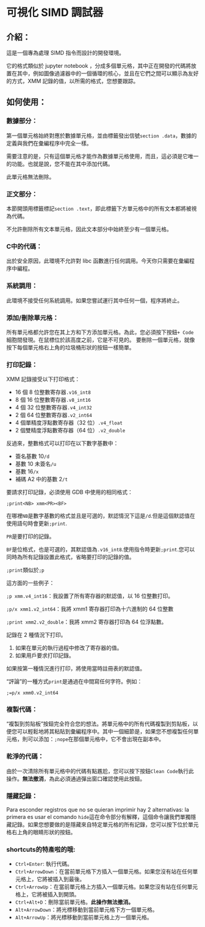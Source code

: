 # 可視化 SIMD 調試器

## 介紹：

這是一個專為處理 SIMD 指令而設計的開發環境。

它的格式類似於 jupyter notebook ，分成多個單元格，其中正在開發的代碼將放置在其中，例如圖像過濾器中的一個循環的核心，並且在它們之間可以顯示為友好的方式，XMM 記錄的值，以所需的格式，您想要跟踪。

## 如何使用：

### 數據部分：

第一個單元格始終對應於數據單元格，並由標籤發出信號`section .data`，數據的定義與我們在彙編程序中完全一樣。

需要注意的是，只有這個單元格才能作為數據單元格使用，而且，這必須是它唯一的功能。也就是說，您不能在其中添加代碼。

此單元格無法刪除。

### 正文部分：

本節開頭用標籤標記`section .text`，即此標籤下方單元格中的所有文本都將被視為代碼。

不允許刪除所有文本單元格，因此文本部分中始終至少有一個單元格。

### C中的代碼：

出於安全原因，此環境不允許對 libc 函數進行任何調用。今天你只需要在彙編程序中編程。

### 系統調用：

此環境不接受任何系統調用。如果您嘗試運行其中任何一個，程序將終止。

### 添加/刪除單元格：

所有單元格都允許您在其上方和下方添加單元格。為此，您必須按下按鈕`+ Code`細胞間發現。在鼠標位於該高度之前，它是不可見的。
要刪除一個單元格，就像按下每個單元格右上角的垃圾桶形狀的按鈕一樣簡單。

### 打印記錄：

XMM 記錄接受以下打印格式：

-   16 個 8 位整數寄存器`.v16_int8`
-   8 個 16 位整數寄存器`.v8_int16`
-   4 個 32 位整數寄存器`.v4_int32`
-   2 個 64 位整數寄存器`.v2_int64`
-   4 個單精度浮點數寄存器（32 位）`.v4_float`
-   2 個雙精度浮點數寄存器（64 位）`.v2_double`

反過來，整數格式可以打印在以下數字基數中：

-   簽名基數 10`/d`
-   基數 10 未簽名`/u`
-   基數 16`/x`
-   補碼 A2 中的基數 2`/t`

要請求打印記錄，必須使用 GDB 中使用的相同格式：

`;print<NB> xmm<PR><BF>`

在哪裡`NB`是數字基數的格式並且是可選的，默認情況下這是`/d`.但是這個默認值在使用語句時會更新`;print`.

`PR`是要打印的記錄。

`BF`是位格式，也是可選的，其默認值為`.v16_int8`.使用指令時更新`;print`.您可以同時為所有記錄設置此格式，省略要打印的記錄的值。

`;print`類似於`;p`

這方面的一些例子：

`;p xmm.v4_int16`：我設置了所有寄存器的默認值，以 16 位整數打印。

`;p/x xmm1.v2_int64`：我將 xmm1 寄存器打印為十六進制的 64 位整數

`;print xmm2.v2_double`：我將 xmm2 寄存器打印為 64 位浮點數。

記錄在 2 種情況下打印。

1) 如果在單元的執行過程中修改了寄存器的值。
2) 如果用戶要求打印記錄。

如果按第一種情況進行打印，將使用當時註冊表的默認值。

“評論”的一種方式`print`是通過在中間寫任何字符。例如：

`;=p/x xmm0.v2_int64`

### 複製代碼：

“複製到剪貼板”按鈕完全符合您的想法。將單元格中的所有代碼複製到剪貼板，以便您可以輕鬆地將其粘貼到彙編程序中。其中一個細節是，如果您不想複製任何單元格，則可以添加：`;nope`在那個單元格中，它不會出現在副本中。

### 乾淨的代碼：

由於一次清除所有單元格中的代碼有點尷尬，您可以按下按鈕`Clean Code`執行此操作。**無法撤消**，為此必須通過彈出窗口確認使用此按鈕。

### 隱藏記錄：

Para esconder registros que no se quieran imprimir hay 2 alternativas: la primera es usar el comando `hide`這在命令部分有解釋，這個命令讓我們單獨隱藏記錄。如果您想要做的是隱藏來自特定單元格的所有記錄，您可以按下位於單元格右上角的眼睛形狀的按鈕。

### shortcuts的特產啦的哦:

-   `Ctrl+Enter`: 執行代碼。
-   `Ctrl+ArrowDown`：在當前單元格下方插入一個單元格。如果您沒有站在任何單元格上，它將被插入到最後。
-   `Ctrl+ArrowUp`：在當前單元格上方插入一個單元格。如果您沒有站在任何單元格上，它將被插入到開頭。
-   `Ctrl+Alt+D`：刪除當前單元格。**此操作無法撤消。**
-   `Alt+ArrowDown`：將光標移動到當前單元格下方一個單元格。
-   `Alt+ArrowUp`：將光標移動到當前單元格上方一個單元格。
